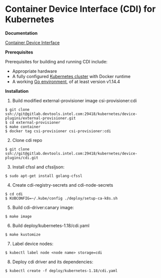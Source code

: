 # Container Device Interface (CDI) for Kubernetes

**Documentation**

[Container Device Interface](https://docs.google.com/document/d/1Tc0Kc4GDWx1gFvGQbBUizudSuND6Kq8GiH7KVm_X5eg/edit#heading=h.5lakm98lya8j)

**Prerequisites**

Prerequisites for building and running CDI include:

- Appropriate hardware
- A fully configured [Kubernetes cluster](https://kubernetes.io/docs/setup/independent/create-cluster-kubeadm/) with Docker runtime
- A working [Go environment](https://golang.org/doc/install), of at least version v1.14.4

**Installation**

1. Build modified external-provisioner image csi-provisioner:cdi
   
```
$ git clone ssh://git@gitlab.devtools.intel.com:29418/kubernetes/device-plugins/external-provisioner.git
$ cd external-provisioner
$ make container
$ docker tag csi-provisioner csi-provisioner:cdi
```

2. Clone cdi repo
```
$ git clone ssh://git@gitlab.devtools.intel.com:29418/kubernetes/device-plugins/cdi.git
```

3. Install cfssl and cfssljson:
```
$ sudo apt-get install golang-cfssl
```

4. Create cdi-registry-secrets and cdi-node-secrets
```
$ cd cdi
$ KUBCONFIG=~/.kube/config ./deploy/setup-ca-k8s.sh
```

5. Build cdi-driver:canary image:
```
$ make image
```

6. Build deploy/kubernetes-1.18/cdi.yaml
```
$ make kustomize
```

7. Label device nodes:
```
$ kubectl label node <node name> storage=cdi
```

8. Deploy cdi driver and its dependencies:
```
$ kubectl create -f deploy/kubernetes-1.18/cdi.yaml
```
